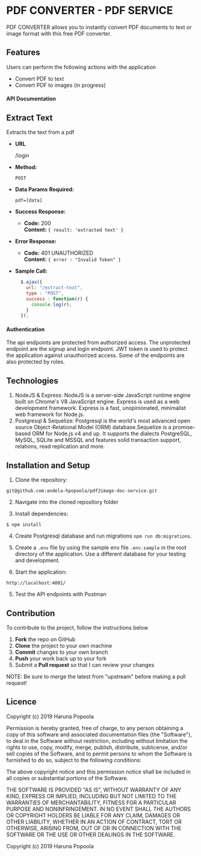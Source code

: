 # PDF CONVERTER - PDF SERVICE

PDF CONVERTER allows you to instantly convert PDF documents to text or image format with this free PDF converter.


## Features

Users can perform the following actions with the application
  - Convert PDF to text
  - Convert PDF to images (in progress)

#### API Documentation
**Extract Text**
----
  Extracts the text from a pdf

* **URL**

  /login

* **Method:**

  `POST`

* **Data Params**
   **Required:**

   `pdf=[data]`

* **Success Response:**

  * **Code:** 200 <br />
    **Content:** `{ result: 'extracted text' }`

* **Error Response:**

  * **Code:** 401 UNAUTHORIZED <br />
    **Content:** `{ error : "Invalid Token" }`


* **Sample Call:**

  ```javascript
    $.ajax({
      url: "/extract-text",
      type : "POST",
      success : function(r) {
        console.log(r);
      }
    });
  ```



#### Authentication
The api endpoints are protected from authorized access. The unprotected endpoint are the signup and login endpoint. JWT token is used to protect the application against unauthorized access. Some of the endpoints are also protected by roles.

## Technologies
1. NodeJS & Express: NodeJS is a server-side JavaScript runtime engine built on Chrome's V8 JavaScript engine. Express is used as a web development framework. Express is a fast, unopinionated, minimalist web framework for Node.js.
2. Postgresql & Sequelize: Postgresql is the world's most advanced open source Object-Relational Model (ORM) database.Sequelize is a promise-based ORM for Node.js v4 and up. It supports the dialects PostgreSQL, MySQL, SQLite and MSSQL and features solid transaction support, relations, read replication and more.

## Installation and Setup

1. Clone the repository:
```
git@github.com:andela-hpopoola/pdf2image-doc-service.git
```
2. Navigate into the cloned repository folder

3. Install dependencies:
```
$ npm install
```
4.  Create Postgresql database and run migrations `npm run db:migrations`.

5. Create a `.env` file by using the sample env file `.env.sample` in the root directory of the application. Use a different database for your testing and development.

6. Start the application:

```
http://localhost:4001/
```

5. Test the API endpoints with Postman


## Contribution
To contribute to the project, follow the instructions below
 1. **Fork** the repo on GitHub
 2. **Clone** the project to your own machine
 3. **Commit** changes to your own branch
 4. **Push** your work back up to your fork
 5. Submit a **Pull request** so that I can review your changes

NOTE: Be sure to merge the latest from "upstream" before making a pull request!




## Licence
Copyright (c) 2019 Haruna Popoola

Permission is hereby granted, free of charge, to any person obtaining a copy
of this software and associated documentation files (the "Software"), to deal
in the Software without restriction, including without limitation the rights
to use, copy, modify, merge, publish, distribute, sublicense, and/or sell
copies of the Software, and to permit persons to whom the Software is
furnished to do so, subject to the following conditions:

The above copyright notice and this permission notice shall be included in all
copies or substantial portions of the Software.

THE SOFTWARE IS PROVIDED "AS IS", WITHOUT WARRANTY OF ANY KIND, EXPRESS OR
IMPLIED, INCLUDING BUT NOT LIMITED TO THE WARRANTIES OF MERCHANTABILITY,
FITNESS FOR A PARTICULAR PURPOSE AND NONINFRINGEMENT. IN NO EVENT SHALL THE
AUTHORS OR COPYRIGHT HOLDERS BE LIABLE FOR ANY CLAIM, DAMAGES OR OTHER
LIABILITY, WHETHER IN AN ACTION OF CONTRACT, TORT OR OTHERWISE, ARISING FROM,
OUT OF OR IN CONNECTION WITH THE SOFTWARE OR THE USE OR OTHER DEALINGS IN THE
SOFTWARE.

Copyright (c) 2019 Haruna Popoola
